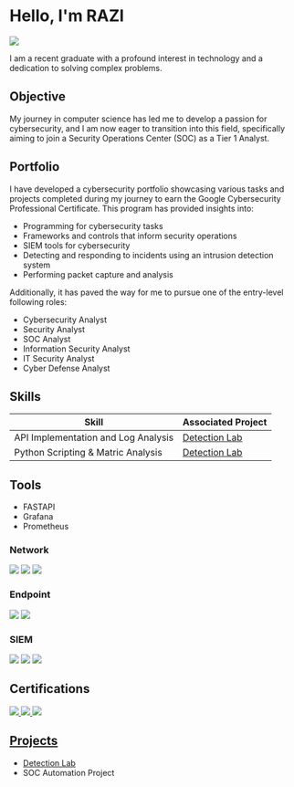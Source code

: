 # Hello, I'm RAZI
<a href="https://linkedin.com/in/razihamza"><img src="https://img.shields.io/badge/-LinkedIn-0072b1?&style=for-the-badge&logo=linkedin&logoColor=white" /></a>

I am a recent graduate with a profound interest in technology and a dedication to solving complex problems.

## Objective

My journey in computer science has led me to develop a passion for cybersecurity, and I am now eager to transition into this field, specifically aiming to join a Security Operations Center (SOC) as a Tier 1 Analyst.

## Portfolio

I have developed a cybersecurity portfolio showcasing various tasks and projects completed during my journey to earn the Google Cybersecurity Professional Certificate. This program has provided insights into:
* Programming for cybersecurity tasks
* Frameworks and controls that inform security operations
* SIEM tools for cybersecurity
* Detecting and responding to incidents using an intrusion detection system
* Performing packet capture and analysis

Additionally, it has paved the way for me to pursue one of the entry-level following roles:
* Cybersecurity Analyst
* Security Analyst
* SOC Analyst
* Information Security Analyst
* IT Security Analyst
* Cyber Defense Analyst

## Skills


| Skill                                         | Associated Project         |
|-----------------------------------------------|----------------------------|
| API Implementation and Log Analysis          | <a href="https://github.com/razihamza/detection-monitoring-platform">Detection Lab</a>|
| Python Scripting & Matric Analysis | <a href="https://github.com/razihamza/detection-monitoring-platform">Detection Lab</a>|

## Tools
- FASTAPI
- Grafana
- Prometheus


### Network
<div>
    <img src="https://img.shields.io/badge/-Wireshark-1679A7?&style=for-the-badge&logo=Wireshark&logoColor=white" />
    <img src="https://img.shields.io/badge/-Suricata-EF3B2D?&style=for-the-badge&logo=Suricata&logoColor=white" />
    <img src="https://img.shields.io/badge/-Zeek-777BB4?&style=for-the-badge&logo=Zeek&logoColor=white" />
</div>

### Endpoint
<div>
    <img src="https://img.shields.io/badge/-Microsoft_Defender_for_Endpoint-00A4EF?&style=for-the-badge&logo=Microsoft&logoColor=white" />
    <img src="https://img.shields.io/badge/-Velociraptor-4B275F?&style=for-the-badge&logo=Velociraptor&logoColor=white" />
</div>

### SIEM
<div>
    <img src="https://img.shields.io/badge/-Microsoft_Sentinel-0078D4?&style=for-the-badge&logo=Microsoft&logoColor=white" />
    <img src="https://img.shields.io/badge/-Splunk-000000?&style=for-the-badge&logo=Splunk&logoColor=white" />
    <img src="https://img.shields.io/badge/-Elastic-005571?&style=for-the-badge&logo=Elastic&logoColor=white" />
</div>

## Certifications
<div>
<a href="https://www.credly.com/badges/c7e607cc-8cd1-4746-ba4b-3f8da7b0b84f/public_url" target="_blank">
    <img src="https://img.shields.io/badge/-Security%2B-FF0000?&style=for-the-badge&logo=CompTIA&logoColor=white" />
</a>
<a href="https://www.credly.com/badges/acb9500f-5179-4ce0-b74b-6f60059e9bdb/public_url" target="_blank">
    <img src="https://img.shields.io/badge/-Google%20Cybersecurity%20Certification-4285F4?&style=for-the-badge&logo=Google&logoColor=white" />
</a>
<a href="https://www.credly.com/badges/dc31ecc9-7453-4195-84b8-8f1b22ee04ea/public_url" target="_blank">
    <img src="https://img.shields.io/badge/-Cisco%20Junior%20Security%20Analyst-0033CC?&style=for-the-badge&logo=Cisco&logoColor=white" />
</div>

## Projects
- <a href="https://github.com/razihamza/detection-monitoring-platform">Detection Lab</a>
- SOC Automation Project
